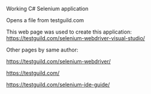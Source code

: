 ﻿
Working C# Selenium application 

Opens a file from testguild.com

This web page was used to create this application:  https://testguild.com/selenium-webdriver-visual-studio/

Other pages by same author:

https://testguild.com/selenium-webdriver/

https://testguild.com/

https://testguild.com/selenium-ide-guide/

